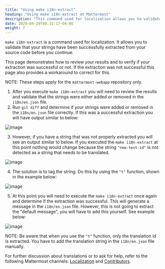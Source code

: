 ```yaml
---
title: "Using make i18n-extract"
heading: "Using make i18n-extract at Mattermost"
description: "This command used for localization allows you to validate that your strings have been successfully extracted from your source code."
date: 2020-04-20T08:31:17-04:00
weight: 7
---
```


`make i18n-extract` is a command used for localization. It allows you to validate that your strings have been successfully extracted from your source code before you continue.

This page demonstrates how to review your results and to verify if your extraction was successful or not. If the extraction was not successful this page also provides a workaround to correct for this.

NOTE: These steps apply for the `mattermost-webapp` repository only.

1. After you execute `make i18n-extract` you will need to review the results and validate that the strings were either added or removed in the `i18n/en.json` file. 
2. Run  `git diff` and determine if your strings were added or removed in the `i18n/en.json` file correctly. If this was a successful extraction you will have output similar to below:

![image](/img/i18n-extract-1.jpg)

3. However, if you have a string that was not properly extracted you will see an output similar to below. If you executed the `make i18n-extract` at this point nothing would change because the string `"new-text-id"` is not detected as a string that needs to be translated.

![image](/img/i18n-extract-2.jpg)

4. The solution is to tag the string. Do this by using the `"t"` function, shown in the example below:

![image](/img/i18n-extract-3.jpg)

5. At this point you will need to execute the `make i18n-extract` once again and determine if the extraction was successful.  This will generate a message in the `i18n/en.json` file. However, this is not going to extract the "default message", you will have to add this yourself. See example below:

![image](/img/i18n-extract-4.jpg)

NOTE: Be aware that when you use the `"t"` function, only the translation id is extracted. You have to add the translation string in the `i18n/en.json` file manually.

For further discussion about translations or to ask for help, refer to the following Mattermost channels: [Localization](https://community.mattermost.com/core/channels/localization) and [Contributors](https://community.mattermost.com/core/channels/tickets).

